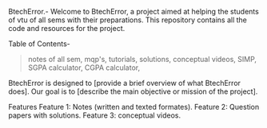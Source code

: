 BtechError.-
Welcome to BtechError, a project aimed at helping the students of vtu of all sems with their preparations. This repository contains all the code and resources for the project.

Table of Contents-
>notes of all sem,
>mqp's,
>tutorials,
>solutions,
>conceptual videos,
>SIMP,
>SGPA calculator,
>CGPA calculator,


BtechError is designed to [provide a brief overview of what BtechError does]. Our goal is to [describe the main objective or mission of the project].

Features
Feature 1: Notes (written and texted formates).
Feature 2: Question papers with solutions.
Feature 3: conceptual videos.
